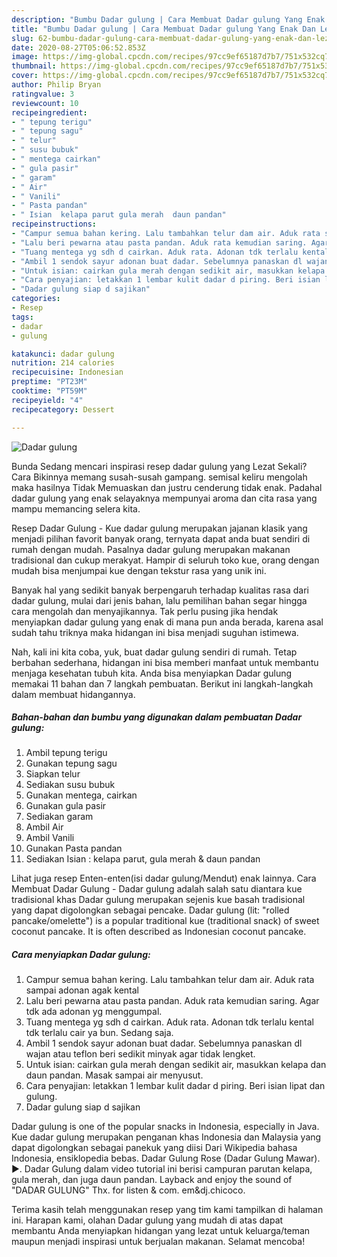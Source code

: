 ```yaml
---
description: "Bumbu Dadar gulung | Cara Membuat Dadar gulung Yang Enak Dan Lezat"
title: "Bumbu Dadar gulung | Cara Membuat Dadar gulung Yang Enak Dan Lezat"
slug: 62-bumbu-dadar-gulung-cara-membuat-dadar-gulung-yang-enak-dan-lezat
date: 2020-08-27T05:06:52.853Z
image: https://img-global.cpcdn.com/recipes/97cc9ef65187d7b7/751x532cq70/dadar-gulung-foto-resep-utama.jpg
thumbnail: https://img-global.cpcdn.com/recipes/97cc9ef65187d7b7/751x532cq70/dadar-gulung-foto-resep-utama.jpg
cover: https://img-global.cpcdn.com/recipes/97cc9ef65187d7b7/751x532cq70/dadar-gulung-foto-resep-utama.jpg
author: Philip Bryan
ratingvalue: 3
reviewcount: 10
recipeingredient:
- " tepung terigu"
- " tepung sagu"
- " telur"
- " susu bubuk"
- " mentega cairkan"
- " gula pasir"
- " garam"
- " Air"
- " Vanili"
- " Pasta pandan"
- " Isian  kelapa parut gula merah  daun pandan"
recipeinstructions:
- "Campur semua bahan kering. Lalu tambahkan telur dam air. Aduk rata sampai adonan agak kental"
- "Lalu beri pewarna atau pasta pandan. Aduk rata kemudian saring. Agar tdk ada adonan yg menggumpal."
- "Tuang mentega yg sdh d cairkan. Aduk rata. Adonan tdk terlalu kental tdk terlalu cair ya bun. Sedang saja."
- "Ambil 1 sendok sayur adonan buat dadar. Sebelumnya panaskan dl wajan atau teflon beri sedikit minyak agar tidak lengket."
- "Untuk isian: cairkan gula merah dengan sedikit air, masukkan kelapa dan daun pandan. Masak sampai air menyusut."
- "Cara penyajian: letakkan 1 lembar kulit dadar d piring. Beri isian lipat dan gulung."
- "Dadar gulung siap d sajikan"
categories:
- Resep
tags:
- dadar
- gulung

katakunci: dadar gulung 
nutrition: 214 calories
recipecuisine: Indonesian
preptime: "PT23M"
cooktime: "PT59M"
recipeyield: "4"
recipecategory: Dessert

---
```



![Dadar gulung](https://img-global.cpcdn.com/recipes/97cc9ef65187d7b7/751x532cq70/dadar-gulung-foto-resep-utama.jpg)

Bunda Sedang mencari inspirasi resep dadar gulung yang Lezat Sekali? Cara Bikinnya memang susah-susah gampang. semisal keliru mengolah maka hasilnya Tidak Memuaskan dan justru cenderung tidak enak. Padahal dadar gulung yang enak selayaknya mempunyai aroma dan cita rasa yang mampu memancing selera kita.

Resep Dadar Gulung - Kue dadar gulung merupakan jajanan klasik yang menjadi pilihan favorit banyak orang, ternyata dapat anda buat sendiri di rumah dengan mudah. Pasalnya dadar gulung merupakan makanan tradisional dan cukup merakyat. Hampir di seluruh toko kue, orang dengan mudah bisa menjumpai kue dengan tekstur rasa yang unik ini.

Banyak hal yang sedikit banyak berpengaruh terhadap kualitas rasa dari dadar gulung, mulai dari jenis bahan, lalu pemilihan bahan segar hingga cara mengolah dan menyajikannya. Tak perlu pusing jika hendak menyiapkan dadar gulung yang enak di mana pun anda berada, karena asal sudah tahu triknya maka hidangan ini bisa menjadi suguhan istimewa.


Nah, kali ini kita coba, yuk, buat dadar gulung sendiri di rumah. Tetap berbahan sederhana, hidangan ini bisa memberi manfaat untuk membantu menjaga kesehatan tubuh kita. Anda bisa menyiapkan Dadar gulung memakai 11 bahan dan 7 langkah pembuatan. Berikut ini langkah-langkah dalam membuat hidangannya.

<!--inarticleads1-->

##### Bahan-bahan dan bumbu yang digunakan dalam pembuatan Dadar gulung:

1. Ambil  tepung terigu
1. Gunakan  tepung sagu
1. Siapkan  telur
1. Sediakan  susu bubuk
1. Gunakan  mentega, cairkan
1. Gunakan  gula pasir
1. Sediakan  garam
1. Ambil  Air
1. Ambil  Vanili
1. Gunakan  Pasta pandan
1. Sediakan  Isian : kelapa parut, gula merah &amp; daun pandan


Lihat juga resep Enten-enten(isi dadar gulung/Mendut) enak lainnya. Cara Membuat Dadar Gulung - Dadar gulung adalah salah satu diantara kue tradisional khas Dadar gulung merupakan sejenis kue basah tradisional yang dapat digolongkan sebagai pencake. Dadar gulung (lit: &#34;rolled pancake/omelette&#34;) is a popular traditional kue (traditional snack) of sweet coconut pancake. It is often described as Indonesian coconut pancake. 

<!--inarticleads2-->

##### Cara menyiapkan Dadar gulung:

1. Campur semua bahan kering. Lalu tambahkan telur dam air. Aduk rata sampai adonan agak kental
1. Lalu beri pewarna atau pasta pandan. Aduk rata kemudian saring. Agar tdk ada adonan yg menggumpal.
1. Tuang mentega yg sdh d cairkan. Aduk rata. Adonan tdk terlalu kental tdk terlalu cair ya bun. Sedang saja.
1. Ambil 1 sendok sayur adonan buat dadar. Sebelumnya panaskan dl wajan atau teflon beri sedikit minyak agar tidak lengket.
1. Untuk isian: cairkan gula merah dengan sedikit air, masukkan kelapa dan daun pandan. Masak sampai air menyusut.
1. Cara penyajian: letakkan 1 lembar kulit dadar d piring. Beri isian lipat dan gulung.
1. Dadar gulung siap d sajikan


Dadar gulung is one of the popular snacks in Indonesia, especially in Java. Kue dadar gulung merupakan penganan khas Indonesia dan Malaysia yang dapat digolongkan sebagai panekuk yang diisi Dari Wikipedia bahasa Indonesia, ensiklopedia bebas. Dadar Gulung Rose (Dadar Gulung Mawar). ►. Dadar Gulung dalam video tutorial ini berisi campuran parutan kelapa, gula merah, dan juga daun pandan. Layback and enjoy the sound of &#34;DADAR GULUNG&#34; Thx. for listen &amp; com. em&amp;dj.chicoco. 

Terima kasih telah menggunakan resep yang tim kami tampilkan di halaman ini. Harapan kami, olahan Dadar gulung yang mudah di atas dapat membantu Anda menyiapkan hidangan yang lezat untuk keluarga/teman maupun menjadi inspirasi untuk berjualan makanan. Selamat mencoba!
